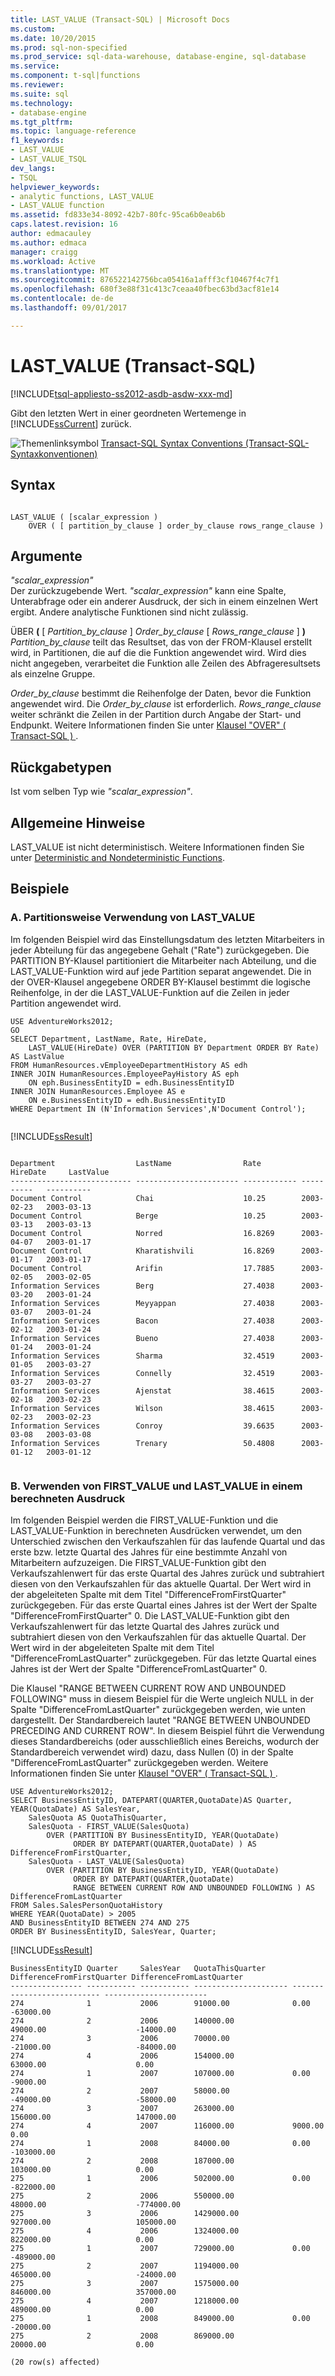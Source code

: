 ```yaml
---
title: LAST_VALUE (Transact-SQL) | Microsoft Docs
ms.custom: 
ms.date: 10/20/2015
ms.prod: sql-non-specified
ms.prod_service: sql-data-warehouse, database-engine, sql-database
ms.service: 
ms.component: t-sql|functions
ms.reviewer: 
ms.suite: sql
ms.technology:
- database-engine
ms.tgt_pltfrm: 
ms.topic: language-reference
f1_keywords:
- LAST_VALUE
- LAST_VALUE_TSQL
dev_langs:
- TSQL
helpviewer_keywords:
- analytic functions, LAST_VALUE
- LAST_VALUE function
ms.assetid: fd833e34-8092-42b7-80fc-95ca6b0eab6b
caps.latest.revision: 16
author: edmacauley
ms.author: edmaca
manager: craigg
ms.workload: Active
ms.translationtype: MT
ms.sourcegitcommit: 876522142756bca05416a1afff3cf10467f4c7f1
ms.openlocfilehash: 680f3e88f31c413c7ceaa40fbec63bd3acf81e14
ms.contentlocale: de-de
ms.lasthandoff: 09/01/2017

---
```

# <a name="lastvalue-transact-sql"></a>LAST_VALUE (Transact-SQL)
[!INCLUDE[tsql-appliesto-ss2012-asdb-asdw-xxx-md](../../includes/tsql-appliesto-ss2012-asdb-asdw-xxx-md.md)]

  Gibt den letzten Wert in einer geordneten Wertemenge in [!INCLUDE[ssCurrent](../../includes/sscurrent-md.md)] zurück.  
  
 ![Themenlinksymbol](../../database-engine/configure-windows/media/topic-link.gif "Topic link icon") [Transact-SQL Syntax Conventions (Transact-SQL-Syntaxkonventionen)](../../t-sql/language-elements/transact-sql-syntax-conventions-transact-sql.md)  
  
## <a name="syntax"></a>Syntax  
  
```  
  
LAST_VALUE ( [scalar_expression )   
    OVER ( [ partition_by_clause ] order_by_clause rows_range_clause )   
```  
  
## <a name="arguments"></a>Argumente  
 *"scalar_expression"*  
 Der zurückzugebende Wert. *"scalar_expression"* kann eine Spalte, Unterabfrage oder ein anderer Ausdruck, der sich in einem einzelnen Wert ergibt. Andere analytische Funktionen sind nicht zulässig.  
  
 ÜBER **(** [ *Partition_by_clause* ] *Order_by_clause* [ *Rows_range_clause* ] **)**  
 *Partition_by_clause* teilt das Resultset, das von der FROM-Klausel erstellt wird, in Partitionen, die auf die die Funktion angewendet wird. Wird dies nicht angegeben, verarbeitet die Funktion alle Zeilen des Abfrageresultsets als einzelne Gruppe.  
  
 *Order_by_clause* bestimmt die Reihenfolge der Daten, bevor die Funktion angewendet wird. Die *Order_by_clause* ist erforderlich. *Rows_range_clause* weiter schränkt die Zeilen in der Partition durch Angabe der Start- und Endpunkt. Weitere Informationen finden Sie unter [Klausel "OVER" &#40; Transact-SQL &#41; ](../../t-sql/queries/select-over-clause-transact-sql.md).  
  
## <a name="return-types"></a>Rückgabetypen  
 Ist vom selben Typ wie *"scalar_expression"*.  
  
## <a name="general-remarks"></a>Allgemeine Hinweise  
 LAST_VALUE ist nicht deterministisch. Weitere Informationen finden Sie unter [Deterministic and Nondeterministic Functions](../../relational-databases/user-defined-functions/deterministic-and-nondeterministic-functions.md).  
  
## <a name="examples"></a>Beispiele  
  
### <a name="a-using-lastvalue-over-partitions"></a>A. Partitionsweise Verwendung von LAST_VALUE  
 Im folgenden Beispiel wird das Einstellungsdatum des letzten Mitarbeiters in jeder Abteilung für das angegebene Gehalt ("Rate") zurückgegeben. Die PARTITION BY-Klausel partitioniert die Mitarbeiter nach Abteilung, und die LAST_VALUE-Funktion wird auf jede Partition separat angewendet. Die in der OVER-Klausel angegebene ORDER BY-Klausel bestimmt die logische Reihenfolge, in der die LAST_VALUE-Funktion auf die Zeilen in jeder Partition angewendet wird.  
  
```  
USE AdventureWorks2012;  
GO  
SELECT Department, LastName, Rate, HireDate,   
    LAST_VALUE(HireDate) OVER (PARTITION BY Department ORDER BY Rate) AS LastValue  
FROM HumanResources.vEmployeeDepartmentHistory AS edh  
INNER JOIN HumanResources.EmployeePayHistory AS eph    
    ON eph.BusinessEntityID = edh.BusinessEntityID  
INNER JOIN HumanResources.Employee AS e  
    ON e.BusinessEntityID = edh.BusinessEntityID  
WHERE Department IN (N'Information Services',N'Document Control');  
  
```  
  
 [!INCLUDE[ssResult](../../includes/ssresult-md.md)]  
  
```  
  
Department                  LastName                Rate         HireDate     LastValue  
--------------------------- ----------------------- ------------ ----------   ----------  
Document Control            Chai                    10.25        2003-02-23   2003-03-13  
Document Control            Berge                   10.25        2003-03-13   2003-03-13  
Document Control            Norred                  16.8269      2003-04-07   2003-01-17  
Document Control            Kharatishvili           16.8269      2003-01-17   2003-01-17  
Document Control            Arifin                  17.7885      2003-02-05   2003-02-05  
Information Services        Berg                    27.4038      2003-03-20   2003-01-24  
Information Services        Meyyappan               27.4038      2003-03-07   2003-01-24  
Information Services        Bacon                   27.4038      2003-02-12   2003-01-24  
Information Services        Bueno                   27.4038      2003-01-24   2003-01-24  
Information Services        Sharma                  32.4519      2003-01-05   2003-03-27  
Information Services        Connelly                32.4519      2003-03-27   2003-03-27  
Information Services        Ajenstat                38.4615      2003-02-18   2003-02-23  
Information Services        Wilson                  38.4615      2003-02-23   2003-02-23  
Information Services        Conroy                  39.6635      2003-03-08   2003-03-08  
Information Services        Trenary                 50.4808      2003-01-12   2003-01-12  
  
```  
  
### <a name="b-using-firstvalue-and-lastvalue-in-a-computed-expression"></a>B. Verwenden von FIRST_VALUE und LAST_VALUE in einem berechneten Ausdruck  
 Im folgenden Beispiel werden die FIRST_VALUE-Funktion und die LAST_VALUE-Funktion in berechneten Ausdrücken verwendet, um den Unterschied zwischen den Verkaufszahlen für das laufende Quartal und das erste bzw. letzte Quartal des Jahres für eine bestimmte Anzahl von Mitarbeitern aufzuzeigen. Die FIRST_VALUE-Funktion gibt den Verkaufszahlenwert für das erste Quartal des Jahres zurück und subtrahiert diesen von den Verkaufszahlen für das aktuelle Quartal. Der Wert wird in der abgeleiteten Spalte mit dem Titel "DifferenceFromFirstQuarter" zurückgegeben. Für das erste Quartal eines Jahres ist der Wert der Spalte "DifferenceFromFirstQuarter" 0. Die LAST_VALUE-Funktion gibt den Verkaufszahlenwert für das letzte Quartal des Jahres zurück und subtrahiert diesen von den Verkaufszahlen für das aktuelle Quartal. Der Wert wird in der abgeleiteten Spalte mit dem Titel "DifferenceFromLastQuarter" zurückgegeben. Für das letzte Quartal eines Jahres ist der Wert der Spalte "DifferenceFromLastQuarter" 0.  
  
 Die Klausel "RANGE BETWEEN CURRENT ROW AND UNBOUNDED FOLLOWING" muss in diesem Beispiel für die Werte ungleich NULL in der Spalte "DifferenceFromLastQuarter" zurückgegeben werden, wie unten dargestellt. Der Standardbereich lautet "RANGE BETWEEN UNBOUNDED PRECEDING AND CURRENT ROW". In diesem Beispiel führt die Verwendung dieses Standardbereichs (oder ausschließlich eines Bereichs, wodurch der Standardbereich verwendet wird) dazu, dass Nullen (0) in der Spalte "DifferenceFromLastQuarter" zurückgegeben werden. Weitere Informationen finden Sie unter [Klausel "OVER" &#40; Transact-SQL &#41; ](../../t-sql/queries/select-over-clause-transact-sql.md).  
  
```  
USE AdventureWorks2012;  
SELECT BusinessEntityID, DATEPART(QUARTER,QuotaDate)AS Quarter, YEAR(QuotaDate) AS SalesYear,   
    SalesQuota AS QuotaThisQuarter,   
    SalesQuota - FIRST_VALUE(SalesQuota)   
        OVER (PARTITION BY BusinessEntityID, YEAR(QuotaDate)   
              ORDER BY DATEPART(QUARTER,QuotaDate) ) AS DifferenceFromFirstQuarter,   
    SalesQuota - LAST_VALUE(SalesQuota)   
        OVER (PARTITION BY BusinessEntityID, YEAR(QuotaDate)   
              ORDER BY DATEPART(QUARTER,QuotaDate)   
              RANGE BETWEEN CURRENT ROW AND UNBOUNDED FOLLOWING ) AS DifferenceFromLastQuarter   
FROM Sales.SalesPersonQuotaHistory   
WHERE YEAR(QuotaDate) > 2005   
AND BusinessEntityID BETWEEN 274 AND 275   
ORDER BY BusinessEntityID, SalesYear, Quarter;  
```  
  
 [!INCLUDE[ssResult](../../includes/ssresult-md.md)]  
  
```  
BusinessEntityID Quarter     SalesYear   QuotaThisQuarter      DifferenceFromFirstQuarter DifferenceFromLastQuarter  
---------------- ----------- ----------- --------------------- --------------------------- -----------------------  
274              1           2006        91000.00              0.00                        -63000.00  
274              2           2006        140000.00             49000.00                    -14000.00  
274              3           2006        70000.00              -21000.00                   -84000.00  
274              4           2006        154000.00             63000.00                    0.00  
274              1           2007        107000.00             0.00                        -9000.00  
274              2           2007        58000.00              -49000.00                   -58000.00  
274              3           2007        263000.00             156000.00                   147000.00  
274              4           2007        116000.00             9000.00                     0.00  
274              1           2008        84000.00              0.00                        -103000.00  
274              2           2008        187000.00             103000.00                   0.00  
275              1           2006        502000.00             0.00                        -822000.00  
275              2           2006        550000.00             48000.00                    -774000.00  
275              3           2006        1429000.00            927000.00                   105000.00  
275              4           2006        1324000.00            822000.00                   0.00  
275              1           2007        729000.00             0.00                        -489000.00  
275              2           2007        1194000.00            465000.00                   -24000.00  
275              3           2007        1575000.00            846000.00                   357000.00  
275              4           2007        1218000.00            489000.00                   0.00  
275              1           2008        849000.00             0.00                        -20000.00  
275              2           2008        869000.00             20000.00                    0.00  
  
(20 row(s) affected)  
  
```  
  
  

